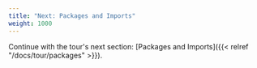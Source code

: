```yaml
---
title: "Next: Packages and Imports"
weight: 1000
---
```


Continue with the tour's next section:
[Packages and Imports]({{< relref "/docs/tour/packages" >}}).
